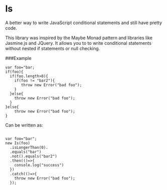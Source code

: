 Is
==

A better way to write JavaScript conditional statements and still have pretty code.

This library was inspired by the Maybe Monad pattern and libraries like Jasmine.js and JQuery. It allows you to to write conditional statements without nested if statements or null checking. 

###Example
  ```
  var foo="bar;
  if(foo){
    if(foo.length>0){
      if(foo != "bar2"){
         throw new Error("bad foo");
      }
    }else{
      throw new Error("bad foo");
    }
  }else{
      throw new Error("bad foo");
  }
  ```
Can be written as:
  ```

  var foo="bar";
  new Is(foo)
    .isLongerThan(0).
    .equals("bar")
    .not().equals("bar2")
    .then(()=>{
      console.log("success")
    })
    .catch(()=>{
      throw new Error("bad foo");
    });
```
